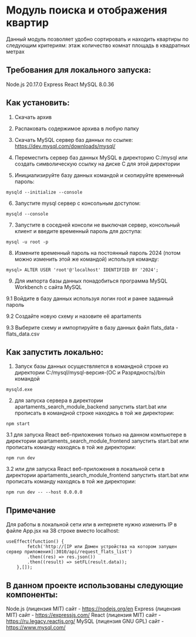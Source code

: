 # Модуль поиска и отображения квартир

Данный модуль позволяет удобно сортировать и находить квартиры по следующим критериям:
этаж
количество комнат
площадь в квадратных метрах

## Требования для локального запуска:

Node.js 20.17.0
Express
React
MySQL 8.0.36

## Как установить:

1. Скачать архив

2. Распаковать содержимое архива в любую папку

3. Скачать MySQL сервер баз данных по ссылке: https://dev.mysql.com/downloads/mysql/

4. Переместить сервер баз данных MySQL в директорию C:/mysql или создать символическую ссылку на диске C для этой директории

5. Инициализируйте базу данных командой и скопируйте временный пароль:

```
mysqld --initialize --console
```

6. Запустите mysql сервер с консольным доступом:

```
mysqld --console
```

7. Запустите в соседней консоли не выключая сервер, консольный клиент и введите временный пароль для доступа:

```
mysql -u root -p
```

8. Измените временный пароль на постоянный пароль 2024 (потом можно изменить этой же командой) используя команду:

```
mysql> ALTER USER 'root'@'localhost' IDENTIFIED BY '2024';
```

9. Для импорта базы данных понадобиться программа MySQL Workbench с сайта MySQL

9.1 Войдите в базу данных используя логин root и ранее заданный пароль

9.2 Создайте новую схему и назовите её apartaments

9.3 Выберите схему и импортируйте в базу данных файл flats_data - flats_data.csv

## Как запустить локально:

1. Запуск базы данных осуществляется в командной строке из директории C:/mysql/mysql-версия-(ОС и Разрядность)/bin командой

```
mysqld.exe
```

2. для запуска сервера в директории apartaments_search_module_backend запустить start.bat или прописать в командной строке находясь в той же директории:

```
npm start
```

3.1 для запуска React веб-приложения только на данном компьютере в директории apartaments_search_module_frontend запустить start.bat или прописать команду находясь в той же директории:

```
npm run dev
```

3.2 или для запуска React веб-приложения в локальной сети в директории apartaments_search_module_frontend запустить start.bat или прописать команду находясь в той же директории:

```
npm run dev -- --host 0.0.0.0
```

## Примечание
Для работы в локальной сети или в интернете нужно изменить IP в файле App.jsx на 38 строке вместо localhost:

```
useEffect(function() {
		fetch('http://[IP или Домен устройства на котором запущен сервер приложения]:3010/api/request_flats_list')
		.then((res) => res.json())
		.then((result) => setFL(result.data));
	},[]);
```
	
## В данном проекте использованы следующие компоненты:

Node.js (лицензия MIT) сайт - https://nodejs.org/en
Express (лицензия MIT) сайт - https://expressjs.com/
React (лицензия MIT) сайт - https://ru.legacy.reactjs.org/
MySQL (лицензия GNU GPL) сайт - https://www.mysql.com/
